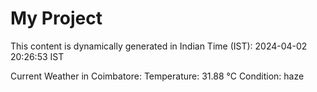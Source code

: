 # My Project

This content is dynamically generated in Indian Time (IST): 2024-04-02 20:26:53 IST


Current Weather in Coimbatore:
Temperature: 31.88 °C
Condition: haze
